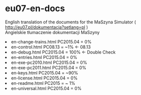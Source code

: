 # eu07-en-docs
English translation of the documents for the MaSzyna Simulator ( http://eu07.pl/dokumentacja?setlang=pl ) <br>
Angielskie tłumaczenie dokumentacji MaSzyny 

<li> en-change-trains.html PC2015.04 = 0%
<li> en-control.html PC08.13 = ~1%   <- 08.13
<li> en-debug.html PC2015.04 = 100%  <- Double Check
<li> en-entries.html PC2015.04 = 0%
<li> en-exe-pc2010.html PC2015.04 = 0%
<li> en-exe-pc2011.html PC2015.04 = 0%
<li> en-keys.html PC2015.04 = ~90%
<li> en-license.html PC2015.04 = 0%
<li> en-readme.html PC2015 = ~ 1%
<li> en-universal.html PC2015.04 = 0%

